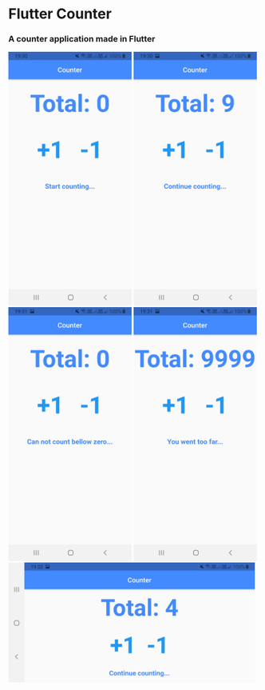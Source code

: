 <h1> Flutter Counter</h1>

<h3> A counter application made in Flutter </h3>

<img src='images/Screenshot_20210216-193038.jpg' width=49%></nobr>
<img src='images/Screenshot_20210216-193051.jpg' width=49%>
<img src='images/Screenshot_20210216-193104.jpg' width=49%></nobr>
<img src='images/Screenshot_20210216-193136.jpg' width=49%>
<img src='images/Screenshot_20210216-193217.jpg' width=98%>
